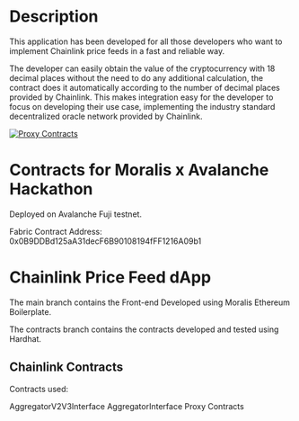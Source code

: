 # Description

This application has been developed for all those developers who want to implement Chainlink price feeds in a fast and reliable way.

The developer can easily obtain the value of the cryptocurrency with 18 decimal places without the need to do any additional calculation, the contract does it automatically according to the number of decimal places provided by Chainlink. This makes integration easy for the developer to focus on developing their use case, implementing the industry standard decentralized oracle network provided by Chainlink.

[![Proxy Contracts](https://i.postimg.cc/VvkZcLMP/Captura.png)](https://postimg.cc/zb4FCN0x)
# Contracts for Moralis x Avalanche Hackathon

Deployed on Avalanche Fuji testnet.

Fabric Contract Address: 0x0B9DDBd125aA31decF6B90108194fFF1216A09b1
# Chainlink Price Feed dApp


The main branch contains the Front-end Developed using Moralis Ethereum Boilerplate.

The contracts branch contains the contracts developed and tested using Hardhat.

## Chainlink Contracts

Contracts used:

AggregatorV2V3Interface
AggregatorInterface
Proxy Contracts
